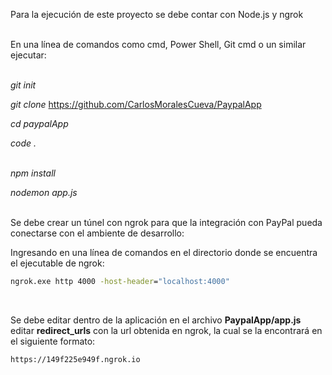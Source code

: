 Para la ejecución de este proyecto se debe contar con Node.js y ngrok
<br />
<br />

En una línea de comandos como cmd, Power Shell, Git cmd o un similar ejecutar:
<br />
<br />

*git init*
<br />

*git* *clone* https://github.com/CarlosMoralesCueva/PaypalApp 
<br />

*cd paypalApp* 
<br />

*code .*	 
<br />

*npm install* 
<br />

*nodemon app.js* 
<br />
<br />

Se debe crear un túnel con ngrok para que la integración con PayPal pueda conectarse con el ambiente de desarrollo:
<br />

Ingresando en una línea de comandos en el directorio donde se encuentra el ejecutable de ngrok:
<br />

```cmd
ngrok.exe http 4000 -host-header="localhost:4000"
```
<br />

Se debe editar dentro de la aplicación en el archivo **PaypalApp/app.js** editar **redirect_urls** con la url obtenida en ngrok, la cual se la encontrará en el siguiente formato:
<br />

```cmd
https://149f225e949f.ngrok.io
```
<br />
